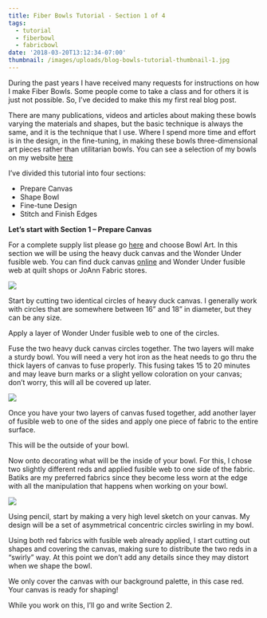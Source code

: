 ```yaml
---
title: Fiber Bowls Tutorial - Section 1 of 4
tags:
  - tutorial
  - fiberbowl
  - fabricbowl
date: '2018-03-20T13:12:34-07:00'
thumbnail: /images/uploads/blog-bowls-tutorial-thumbnail-1.jpg
---
```

During the past years I have received many requests for instructions on how I make Fiber Bowls.  Some people come to take a class and for others it is just not possible.  So, I’ve decided to make this my first real blog post. 

There are many publications, videos and articles about making these bowls varying the materials and shapes, but the basic technique is always the same, and it is the technique that I use.  Where I spend more time and effort is in the design, in the fine-tuning, in making these bowls three-dimensional art pieces rather than utilitarian bowls. You can see a selection of my bowls on my website [here](https://www.hildemorin.com/galleries/bowls/) 

I’ve divided this tutorial into four sections:
* Prepare Canvas
* Shape Bowl
* Fine-tune Design
* Stitch and Finish Edges

**Let’s start with Section 1 – Prepare Canvas**

For a complete supply list please go [here](https://www.hildemorin.com/classes/) and choose Bowl Art.
In this section we will be using the heavy duck canvas and the Wonder Under fusible web.
You can find duck canvas [online](http://www.bigduckcanvas.com/) and Wonder Under fusible web at quilt shops or JoAnn Fabric stores.

<img class="img-responsive" src="/images/uploads/blog-bowls-tutorial-1.jpg">

Start by cutting two identical circles of heavy duck canvas.  I generally work with circles that are somewhere between 16” and 18” in diameter, but they can be any size.

Apply a layer of Wonder Under fusible web to one of the circles.

Fuse the two heavy duck canvas circles together.  The two layers will make a sturdy bowl. You will need a very hot iron as the heat needs to go thru the thick layers of canvas to fuse properly.  This fusing takes 15 to 20 minutes and may leave burn marks or a slight yellow coloration on your canvas; don’t worry, this will all be covered up later.

<img class="img-responsive" src="/images/uploads/blog-bowls-tutorial-2.jpg">

Once you have your two layers of canvas fused together, add another layer of fusible web to one of the sides and apply one piece of fabric to the entire surface.  

This will be the outside of your bowl.

Now onto decorating what will be the inside of your bowl.  For this, I chose two slightly different reds and applied fusible web to one side of the fabric. Batiks are my preferred fabrics since they become less worn at the edge with all the manipulation that happens when working on your bowl. 

<img class="img-responsive" src="/images/uploads/blog-bowls-tutorial-3.jpg">

Using pencil, start by making a very high level sketch on your canvas.  My design will be a set of asymmetrical concentric circles swirling in my bowl.

Using both red fabrics with fusible web already applied, I start cutting out shapes and covering the canvas, making sure to distribute the two reds in a “swirly” way.  At this point we don’t add any details since they may distort when we shape the bowl.  

We only cover the canvas with our background palette, in this case red.  Your canvas is ready for shaping!

While you work on this, I’ll go and write Section 2.
